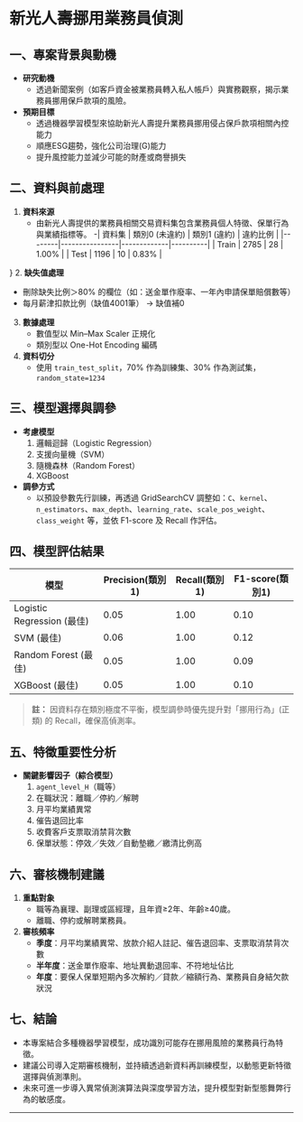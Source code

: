 # 新光人壽挪用業務員偵測

## 一、專案背景與動機
- **研究動機**  
  - 透過新聞案例（如客戶資金被業務員轉入私人帳戶）與實務觀察，揭示業務員挪用保戶款項的風險。  
- **預期目標**
  - 透過機器學習模型來協助新光人壽提升業務員挪用侵占保戶款項相關內控能力
   - 順應ESG趨勢，強化公司治理(G)能力
   - 提升風控能力並減少可能的財產或商譽損失
## 二、資料與前處理
1. **資料來源**  
   - 由新光人壽提供的業務員相關交易資料集包含業務員個人特徵、保單行為與業績指標等。
   -| 資料集 | 類別0 (未違約) | 類別1 (違約) | 違約比例 |
|--------|----------------|-------------|----------|
| Train  | 2785           | 28          | 1.00%    |
| Test   | 1196           | 10          | 0.83%    |

}
2. **缺失值處理**  
   - 刪除缺失比例＞80% 的欄位（如：送金單作廢率、一年內申請保單賠償數等）
   - 每月薪津扣款比例（缺值4001筆） → 缺值補0
3. **數據處理** 
   - 數值型以 Min–Max Scaler 正規化
   - 類別型以 One-Hot Encoding 編碼
3. **資料切分**  
   - 使用 `train_test_split`，70% 作為訓練集、30% 作為測試集，`random_state=1234`

## 三、模型選擇與調參
- **考慮模型**  
  1. 邏輯迴歸（Logistic Regression）  
  2. 支援向量機（SVM）  
  3. 隨機森林（Random Forest）  
  4. XGBoost  
- **調參方式**  
  - 以預設參數先行訓練，再透過 GridSearchCV 調整如：`C`、`kernel`、`n_estimators`、`max_depth`、`learning_rate`、`scale_pos_weight`、`class_weight` 等，並依 F1-score 及 Recall 作評估。

## 四、模型評估結果
| 模型            | Precision(類別1) | Recall(類別1) | F1-score(類別1) |
|-----------------|------------------|---------------|-----------------|
| Logistic Regression (最佳) | 0.05             | 1.00          | 0.10            |
| SVM (最佳)       | 0.06             | 1.00          | 0.12            |
| Random Forest (最佳) | 0.05             | 1.00          | 0.09            |
| XGBoost (最佳)   | 0.05             | 1.00          | 0.10            |

> **註：** 因資料存在類別極度不平衡，模型調參時優先提升對「挪用行為」(正類) 的 Recall，確保高偵測率。

## 五、特徵重要性分析
- **關鍵影響因子（綜合模型）**  
  1. `agent_level_H`（職等）  
  2. 在職狀況：離職／停約／解聘  
  3. 月平均業績異常  
  4. 催告退回比率  
  5. 收費客戶支票取消禁背次數  
  6. 保單狀態：停效／失效／自動墊繳／繳清比例高

## 六、審核機制建議
1. **重點對象**  
   - 職等為襄理、副理或區經理，且年資≥2年、年齡≥40歲。  
   - 離職、停約或解聘業務員。  
2. **審核頻率**  
   - **季度**：月平均業績異常、放款介紹人註記、催告退回率、支票取消禁背次數  
   - **半年度**：送金單作廢率、地址異動退回率、不符地址佔比  
   - **年度**：要保人保單短期內多次解約／貸款／縮額行為、業務員自身結欠款狀況  

## 七、結論
- 本專案結合多種機器學習模型，成功識別可能存在挪用風險的業務員行為特徵。  
- 建議公司導入定期審核機制，並持續透過新資料再訓練模型，以動態更新特徵選擇與偵測準則。  
- 未來可進一步導入異常偵測演算法與深度學習方法，提升模型對新型態舞弊行為的敏感度。

---
